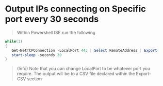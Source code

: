 # Output IPs connecting on Specific port every 30 seconds
> Within Powershell ISE run the following
```Powershell
while(1)
{
   Get-NetTCPConnection -LocalPort 443 | Select RemoteAddress | Export-csv "C:\WebRequests.csv" -Append
   start-sleep -seconds 30
}
```
> (Info) Note that you can change LocalPort to be whatever port you require. The output will be to a CSV file declared within the Export-CSV section
